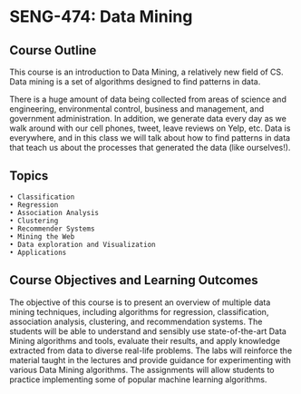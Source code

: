 # SENG-474: Data Mining

## Course Outline
This course is an introduction to Data Mining, a relatively new field of CS. Data mining is a set of algorithms designed to find patterns in data.

There is a huge amount of data being collected from areas of science and engineering, environmental control, business and management, and government administration. In addition, we generate data every day as we walk around with our cell phones, tweet, leave reviews on Yelp, etc. Data is everywhere, and in this class we will talk about how to find patterns in data that teach us about the processes that generated the data (like ourselves!).

## Topics

    • Classification
    • Regression
    • Association Analysis
    • Clustering
    • Recommender Systems
    • Mining the Web
    • Data exploration and Visualization
    • Applications

## Course Objectives and Learning Outcomes
The objective of this course is to present an overview of multiple data mining techniques, including algorithms for regression, classification, association analysis, clustering, and recommendation systems. The students will be able to understand and sensibly use state-of-the-art Data Mining algorithms and tools, evaluate their results, and apply knowledge extracted from data to diverse real-life problems. The labs will reinforce the material taught in the lectures and provide guidance for experimenting with various Data Mining algorithms. The assignments will allow students to practice implementing some of popular machine learning algorithms.
